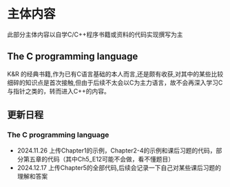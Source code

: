 # 主体内容

此部分主体内容以自学C/C++程序书籍或资料的代码实现撰写为主

## The C programming language

K&R 的经典书籍,作为已有C语言基础的本人而言,还是颇有收获,对其中的某些比较细碎的知识点是首次接触,但由于后续不太会以C为主力语言，故不会再深入学习C与指针之类的，转而进入C++的内容。

## 更新日程

### The C programming language

- 2024.11.26 上传Chapter1的示例，Chapter2-4的示例和课后习题的代码，部分第五章的代码（其中Ch5_E12可能不会做，看不懂题目）
- 2024.12.17 上传Chapter5的全部代码,后续会记录一下自己对某些课后习题的理解和答案
